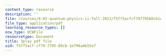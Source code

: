 ```yaml
---
content_type: resource
description: ''
file: /courses/8-05-quantum-physics-ii-fall-2013/f5ff5acfcf79779580cb1e796a4b55e7_TUenwZezzdk.pdf
file_type: application/pdf
learning_resource_types: []
ocw_type: OCWFile
resourcetype: Document
title: 3play pdf file
uid: f5ff5acf-cf79-7795-80cb-1e796a4b55e7
---
```

